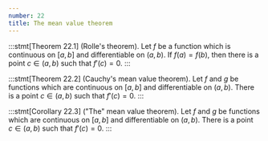 ```yaml
---
number: 22
title: The mean value theorem
---
```


:::stmt[Theorem 22.1]
(Rolle's theorem). Let $f$ be a function which is continuous on $[a,b]$ and differentiable on $(a,b)$. If $f(a)=f(b)$, then there is a point $c \in (a,b)$ such that $f'(c) = 0$.
:::

:::stmt[Theorem 22.2]
(Cauchy's mean value theorem). Let $f$ and $g$ be functions which are continuous on $[a,b]$ and differentiable on $(a,b)$. There is a point $c \in (a,b)$ such that $f'(c) = 0$.
:::

:::stmt[Corollary 22.3]
("The" mean value theorem). Let $f$ and $g$ be functions which are continuous on $[a,b]$ and differentiable on $(a,b)$. There is a point $c \in (a,b)$ such that $f'(c) = 0$.
:::
